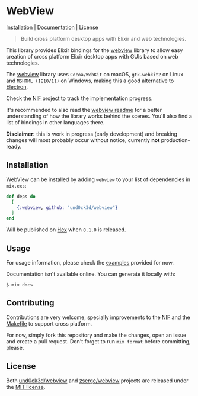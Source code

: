 # WebView

[Installation](#installation) | [Documentation](#usage) | [License](#license)

> Build cross platform desktop apps with Elixir and web technologies.

This library provides Elixir bindings for the [webview](https://github.com/zserge/webview)
library to allow easy creation of cross platform Elixir desktop apps with GUIs
based on web technologies.

The [webview](https://github.com/zserge/webview) library uses `Cocoa/WebKit` on
macOS, `gtk-webkit2` on Linux and `MSHTML (IE10/11)` on Windows, making this a good
alternative to [Electron](https://electronjs.org/).

Check the [NIF project](https://github.com/und0ck3d/webview/projects/1) to track
the implementation progress.

It's recommended to also read the [webview readme](https://github.com/Boscop/web-view/blob/master/README.md)
for a better understanding of how the library works behind the scenes. You'll also
find a list of bindings in other languages there.

**Disclaimer:** this is work in progress (early development) and breaking changes
will most probably occur without notice, currently **not** production-ready.

## Installation

WebView can be installed by adding `webview` to your list of dependencies in `mix.exs`:

```elixir
def deps do
  [
    {:webview, github: "und0ck3d/webview"}
  ]
end
```

Will be published on [Hex](https://hex.pm) when `0.1.0` is released.

## Usage

For usage information, please check the [examples](https://github.com/und0ck3d/webview/blob/master/examples)
provided for now.

Documentation isn't available online. You can generate it locally with:

```console
$ mix docs
```

## Contributing

Contributions are very welcome, specially improvements to the
[NIF](https://github.com/und0ck3d/webview/blob/master/lib/webview/native.ex) and
the [Makefile](https://github.com/und0ck3d/webview/blob/master/Makefile) to support
cross platform.

For now, simply fork this repository and make the changes, open an issue and
create a pull request. Don't forget to run `mix format` before committing, please.

## License

Both [und0ck3d/webview](https://github.com/und0ck3d/webview) and
[zserge/webview](https://github.com/zserge/webview) projects are released under
the [MIT license](https://github.com/und0ck3d/webview/blob/master/LICENSE).
